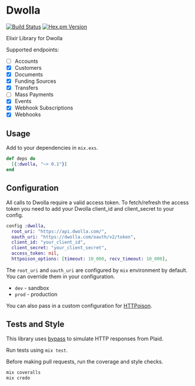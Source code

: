 # Dwolla

[![Build Status](https://travis-ci.org/wfgilman/dwolla-elixir.svg?branch=master)](https://travis-ci.org/wfgilman/dwolla-elixir)
[![Hex.pm Version](https://img.shields.io/hexpm/v/dwolla_elixir.svg)](https://hex.pm/packages/dwolla_elixir)

Elixir Library for Dwolla

Supported endpoints:
- [ ] Accounts
- [x] Customers
- [x] Documents
- [x] Funding Sources
- [x] Transfers
- [ ] Mass Payments
- [x] Events
- [x] Webhook Subscriptions
- [x] Webhooks

## Usage

Add to your dependencies in `mix.exs`.

```elixir
def deps do
  [{:dwolla, "~> 0.1"}]
end
```

## Configuration

All calls to Dwolla require a valid access token. To fetch/refresh the access token
you need to add your Dwolla client_id and client_secret to your config.

```elixir
config :dwolla,
  root_uri: "https://api.dwolla.com/",
  oauth_uri: "https://dwolla.com/oauth/v2/token",
  client_id: "your_client_id",
  client_secret: "your_client_secret",
  access_token: nil,
  httpoison_options: [timeout: 10_000, recv_timeout: 10_000],
```

The `root_uri` and `oauth_uri` are configured by `mix` environment by default. You
can override them in your configuration.
- `dev` - sandbox
- `prod` - production

You can also pass in a custom configuration for [HTTPoison](https://github.com/edgurgel/httpoison).

## Tests and Style

This library uses [bypass](https://github.com/PSPDFKit-labs/bypass) to simulate HTTP responses from Plaid.

Run tests using `mix test`.

Before making pull requests, run the coverage and style checks.
```elixir
mix coveralls
mix credo
```

